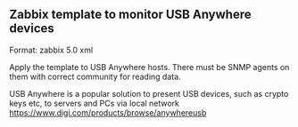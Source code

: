 
## Zabbix template to monitor USB Anywhere devices

Format: zabbix 5.0 xml

Apply the template to USB Anywhere hosts. There must be SNMP agents on them with correct community for reading data.


USB Anywhere is a popular solution to present USB devices, such as crypto keys etc, to servers and PCs via local network<br>
https://www.digi.com/products/browse/anywhereusb
